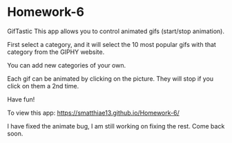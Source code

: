 # Homework-6
GifTastic
This app allows you to control animated gifs (start/stop animation).

First select a category, and it will select the 10 most popular gifs with that category from the GIPHY website.

You can add new categories of your own. 

Each gif can be animated by clicking on the picture. They will stop if you click on them a 2nd time.

Have fun!

To view this app: https://smatthiae13.github.io/Homework-6/

I have fixed the animate bug, I am still working on fixing the rest. Come back soon.
